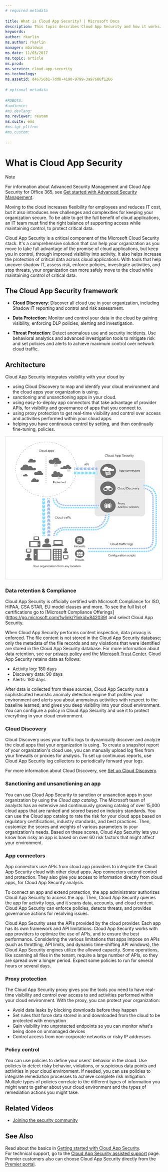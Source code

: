 ```yaml
---
# required metadata

title: What is Cloud App Security? | Microsoft Docs
description: This topic describes Cloud App Security and how it works.
keywords:
author: rkarlin
ms.author: rkarlin
manager: mbaldwin
ms.date: 11/03/2017
ms.topic: article
ms.prod:
ms.service: cloud-app-security
ms.technology:
ms.assetid: d46756b1-7dd8-4190-9799-3a97688f1266

# optional metadata

#ROBOTS:
#audience:
#ms.devlang:
ms.reviewer: reutam
ms.suite: ems
#ms.tgt_pltfrm:
#ms.custom:

---
```

# What is Cloud App Security

> [!NOTE]
> For information about Advanced Security Management and Cloud App Security for Office 365, see [Get started with Advanced Security Management](https://support.office.com/article/Get-started-with-Advanced-Management-Security-d9ee4d67-f2b3-42b4-9c9e-c4529904990a).

Moving to the cloud increases flexibility for employees and reduces IT cost, but it also introduces new challenges and complexities for keeping your organization secure. To be able to get the full benefit of cloud applications, an IT team must find the right balance of supporting access while maintaining control, to protect critical data.  

Cloud App Security is a critical component of the Microsoft Cloud Security stack. It's a comprehensive solution that can help your organization as you move to take full advantage of the promise of cloud applications, but keep you in control, through improved visibility into activity. It also helps increase the protection of critical data across cloud applications. With tools that help uncover shadow IT, assess risk, enforce policies, investigate activities, and stop threats, your organization can more safely move to the cloud while maintaining control of critical data. 

## The Cloud App Security framework  

- **Cloud Discovery**: Discover all cloud use in your organization, including Shadow IT reporting and control and risk assessment.
    
- **Data Protection**: Monitor and control your data in the cloud by gaining visibility, enforcing DLP policies, alerting and investigation. 
    
- **Threat Protection**: Detect anomalous use and security incidents. Use behavioral analytics and advanced investigation tools to mitigate risk and set policies and alerts to achieve maximum control over network cloud traffic.

## Architecture  

Cloud App Security integrates visibility with your cloud by  

-   using Cloud Discovery to map and identify your cloud environment and the cloud apps your organization is using.
-   sanctioning and unsanctioning apps in your cloud.  
-   using easy-to-deploy app connectors that take advantage of provider APIs, for visibility and governance of apps that you connect to.  
-	using proxy protection to get real-time visibility and control over access and activities performed within your cloud apps.
-   helping you have continuous control by setting, and then continually fine-tuning, policies.  

![Cloud App Security architecture diagram](./media/proxy-architecture.png)  

### Data retention & Compliance

Cloud App Security is officially certified with Microsoft Compliance for ISO, HIPAA, CSA STAR, EU model clauses and more. To see the full list of certifications go to [Microsoft Compliance Offerings] (https://go.microsoft.com/fwlink/?linkid=842039) and select Cloud App Security.  

When Cloud App Security performs content inspection, data privacy is enforced. The file content is not stored in the Cloud App Security database; only the metadata of the file records and any violations that were identified are stored in the Cloud App Security database. For more information about data retention, see our [privacy policy](http://go.microsoft.com/fwlink/?LinkId=512132) and the [Microsoft Trust Center](https://www.microsoft.com/TrustCenter/Privacy/You-are-in-control-of-your-data).
Cloud App Security retains data as follows: 
 
- Activity log: 180 days 
- Discovery data: 90 days 
- Alerts: 180 days 

After data is collected from these sources, Cloud App Security runs a sophisticated heuristic anomaly detection engine that profiles your environment and alerts you about anomalous activities with respect to the baseline learned, and gives you deep visibility into your cloud environment. You can configure a policy in Cloud App Security and use it to protect everything in your cloud environment.  

### Cloud Discovery  

Cloud Discovery uses your traffic logs to dynamically discover and analyze the cloud apps that your organization is using. To create a snapshot report of your organization's cloud use, you can manually upload log files from your firewalls or proxies for analysis. To set up continuous reports, use Cloud App Security log collectors to periodically forward your logs.  

For more information about Cloud Discovery, see [Set up Cloud Discovery](set-up-cloud-discovery.md).

### Sanctioning and unsanctioning an app  

You can use Cloud App Security to sanction or unsanction apps in your organization by using the *Cloud app catalog*. The Microsoft team of analysts has an extensive and continuously growing catalog of over 15,000 cloud apps that are ranked and scored based on industry standards. You can use the Cloud app catalog to rate the risk for your cloud apps based on regulatory certifications, industry standards, and best practices. Then, customize the scores and weights of various parameters to your organization's needs. Based on these scores, Cloud App Security lets you know how risky an app is based on over 60 risk factors that might affect your environment.  

### App connectors  
App connectors use APIs from cloud app providers to integrate the Cloud App Security cloud with other cloud apps. App connectors extend control and protection. They also give you access to information directly from cloud apps, for Cloud App Security analysis.  

To connect an app and extend protection, the app administrator authorizes Cloud App Security to access the app. Then, Cloud App Security queries the app for activity logs, and it scans data, accounts, and cloud content. Cloud App Security can enforce policies, detects threats, and provides governance actions for resolving issues.  

Cloud App Security uses the APIs provided by the cloud provider. Each app has its own framework and API limitations. Cloud App Security works with app providers to optimize the use of APIs, and to ensure the best performance. Considering the various limitations that apps impose on APIs (such as throttling, API limits, and dynamic time-shifting API windows), the Cloud App Security engines utilize the allowed capacity. Some operations, like scanning all files in the tenant, require a large number of APIs, so they are spread over a longer period. Expect some policies to run for several hours or several days.  

### Proxy protection
The Cloud App Security proxy gives you the tools you need to have real-time visibility and control over access to and activities performed within your cloud environment. With the proxy, you can protect your organization: 
-	Avoid data leaks by blocking downloads before they happen
-	Set rules that force data stored in and downloaded from the cloud to be protected with encryption
-	Gain visibility into unprotected endpoints so you can monitor what's being done on unmanaged devices
-	Control access from non-corporate networks or risky IP addresses

### Policy control  

You can use policies to define your users' behavior in the cloud. Use policies to detect risky behavior, violations, or suspicious data points and activities in your cloud environment. If needed, you can use policies to integrate remediation processes to achieve complete risk mitigation. Multiple types of policies correlate to the different types of information you might want to gather about your cloud environment and the types of remediation actions you might take.  

## Related Videos
- [Joining the security community](https://channel9.msdn.com/Shows/Microsoft-Security/Join-the-Security-Community)

## See Also  

Read about the basics in [Getting started with Cloud App Security](getting-started-with-cloud-app-security.md).    
For technical support, go to the [Cloud App Security assisted support](http://support.microsoft.com/oas/default.aspx?prid=16031) page.   
Premier customers also can choose Cloud App Security directly from the [Premier portal](https://premier.microsoft.com/).   

